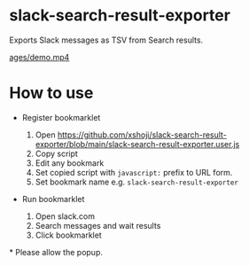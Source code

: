 # slack-search-result-exporter

Exports Slack messages as TSV from Search results.

[ages/demo.mp4](https://github.com/user-attachments/assets/95238129-c958-40c7-8fb0-63a151d1d45b)


# How to use

* Register bookmarklet
  1. Open https://github.com/xshoji/slack-search-result-exporter/blob/main/slack-search-result-exporter.user.js
  1. Copy script
  1. Edit any bookmark
  1. Set copied script with `javascript:` prefix to URL form.
  1. Set bookmark name e.g. `slack-search-result-exporter`

* Run bookmarklet 
  1. Open slack.com
  1. Search messages and wait results
  1. Click bookmarklet

\* Please allow the popup.
